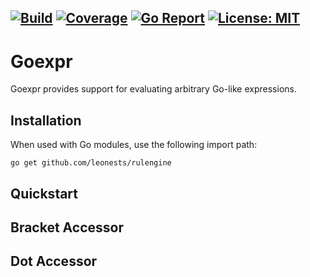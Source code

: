 [![Build](https://github.com/leonests/rulengine/workflows/CI/badge.svg)](https://github.com/leonests/rulengine/actions?query=workflow)
[![Coverage](https://codecov.io/gh/leonests/rulengine/branch/main/graphs/badge.svg?branch=main)](https://codecov.io/gh/leonests/rulengine)
[![Go Report](https://goreportcard.com/badge/github.com/leonests/rulengine)](https://goreportcard.com/report/github.com/leonests/rulengine)
[![License: MIT](https://img.shields.io/badge/License-MIT-brightgreen.svg)](https://opensource.org/licenses/MIT)
------
# Goexpr

Goexpr provides support for evaluating arbitrary Go-like expressions.

## Installation
When used with Go modules, use the following import path:

    go get github.com/leonests/rulengine

## Quickstart

## Bracket Accessor

## Dot Accessor

##